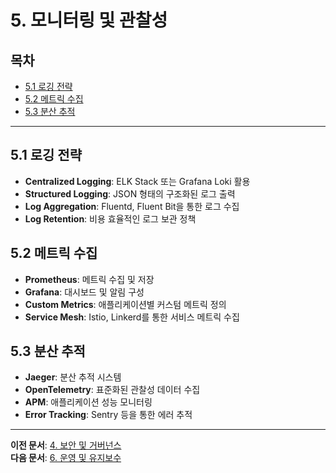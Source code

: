 # 5. 모니터링 및 관찰성

## 목차
- [5.1 로깅 전략](#51-로깅-전략)
- [5.2 메트릭 수집](#52-메트릭-수집)
- [5.3 분산 추적](#53-분산-추적)

---

## 5.1 로깅 전략
- **Centralized Logging**: ELK Stack 또는 Grafana Loki 활용
- **Structured Logging**: JSON 형태의 구조화된 로그 출력
- **Log Aggregation**: Fluentd, Fluent Bit을 통한 로그 수집
- **Log Retention**: 비용 효율적인 로그 보관 정책

## 5.2 메트릭 수집
- **Prometheus**: 메트릭 수집 및 저장
- **Grafana**: 대시보드 및 알림 구성
- **Custom Metrics**: 애플리케이션별 커스텀 메트릭 정의
- **Service Mesh**: Istio, Linkerd를 통한 서비스 메트릭 수집

## 5.3 분산 추적
- **Jaeger**: 분산 추적 시스템
- **OpenTelemetry**: 표준화된 관찰성 데이터 수집
- **APM**: 애플리케이션 성능 모니터링
- **Error Tracking**: Sentry 등을 통한 에러 추적

---

**이전 문서**: [4. 보안 및 거버넌스](./04-security-governance.md)  
**다음 문서**: [6. 운영 및 유지보수](./06-operations-maintenance.md) 